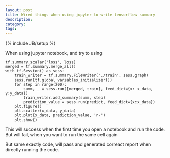 ```yaml
---
layout: post
title: Wired things when using jupyter to write tensorflow summary
description: 
category: 
tags: 
---
```

{% include JB/setup %}

When using jupyter notebook, and try to using 

```
tf.summary.scalar('loss', loss)
merged = tf.summary.merge_all()
with tf.Session() as sess:
    train_writer = tf.summary.FileWriter('./train', sess.graph)
    sess.run(tf.global_variables_initializer())
    for step in range(200):
        summ, _ = sess.run([merged, train], feed_dict={x: x_data, y:y_data})
        train_writer.add_summary(summ, step)
        prediction_value = sess.run(predict, feed_dict={x:x_data})
    plt.figure()
    plt.scatter(x_data, y_data)
    plt.plot(x_data, prediction_value, 'r-')
    plt.show()
```

This will success when the first time you open a notebook and run the code.
But will fail, when you want to run the same cell again

But same exactly code, will pass and generated correact report when directly running the code.
